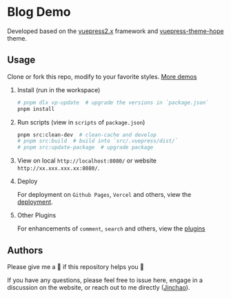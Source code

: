 # Blog Demo

Developed based on the [vuepress2.x](https://v2.vuepress.vuejs.org) framework and [vuepress-theme-hope](https://theme-hope.vuejs.press) theme.

## Usage

Clone or fork this repo, modify to your favorite styles. [More demos](https://github.com/vuepress-theme-hope/vuepress-theme-hope/tree/main/demo)

1. Install (run in the workspace)

   ```sh
   # pnpm dlx vp-update  # upgrade the versions in `package.json`
   pnpm install
   ```
2. Run scripts (view in `scripts` of `package.json`)

   ```sh
   pnpm src:clean-dev  # clean-cache and develop
   # pnpm src:build  # build into `src/.vuepress/dist/`
   # pnpm src:update-package  # upgrade package
   ```
3. View on local `http://localhost:8080/` or website `http://xx.xxx.xxx.xx:8080/`.

4. Deploy

   For deployment on `Github Pages`, `Vercel` and others, view the [deployment](https://vuejs.press/guide/deployment.html).

5. Other Plugins

   For enhancements of `comment`, `search` and others, view the [plugins](https://theme-hope.vuejs.press/config/plugins/intro.html)

## Authors

Please give me a 🌟 if this repository helps you 🤗

If you have any questions, please feel free to issue here, engage in a discussion on the website, or reach out to me directly ([Jinchao](http://jinchaoli.com)).
